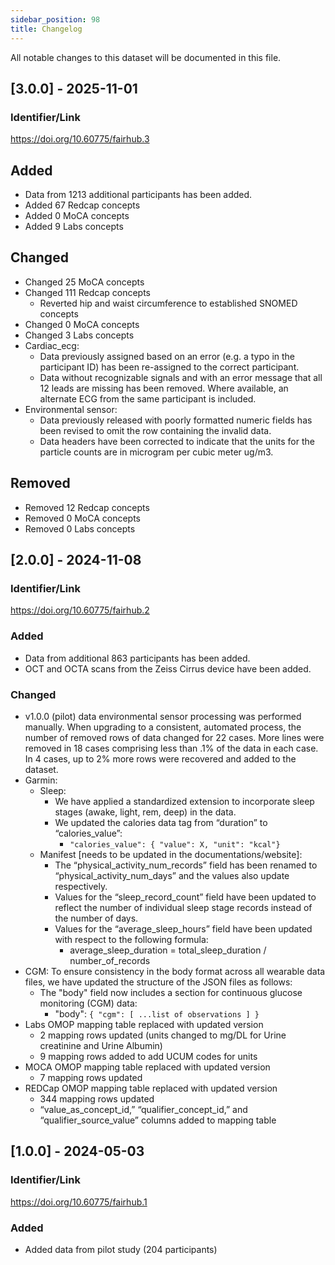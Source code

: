 ```yaml
---
sidebar_position: 98
title: Changelog
---
```


All notable changes to this dataset will be documented in this file.

## [3.0.0] - 2025-11-01

### Identifier/Link

https://doi.org/10.60775/fairhub.3

## Added

- Data from 1213 additional participants has been added.
- Added 67 Redcap concepts
- Added 0 MoCA concepts
- Added 9 Labs concepts

## Changed

- Changed 25 MoCA concepts
- Changed 111 Redcap concepts
  - Reverted hip and waist circumference to established SNOMED concepts
- Changed 0 MoCA concepts
- Changed 3 Labs concepts
- Cardiac_ecg:
  - Data previously assigned based on an error (e.g. a typo in the participant ID) has been re-assigned to the correct participant.
  - Data without recognizable signals and with an error message that all 12 leads are missing has been removed. Where available, an alternate ECG from the same participant is included.
- Environmental sensor:
  - Data previously released with poorly formatted numeric fields has been revised to omit the row containing the invalid data.
  - Data headers have been corrected to indicate that the units for the particle counts are in microgram per cubic meter ug/m3.

## Removed

- Removed 12 Redcap concepts
- Removed 0 MoCA concepts
- Removed 0 Labs concepts

## [2.0.0] - 2024-11-08

### Identifier/Link

https://doi.org/10.60775/fairhub.2

### Added

- Data from additional 863 participants has been added.
- OCT and OCTA scans from the Zeiss Cirrus device have been added.

### Changed

- v1.0.0 (pilot) data environmental sensor processing was performed manually. When upgrading to a consistent, automated process, the number of removed rows of data changed for 22 cases. More lines were removed in 18 cases comprising less than .1% of the data in each case. In 4 cases, up to 2% more rows were recovered and added to the dataset.
- Garmin:
  - Sleep:
    - We have applied a standardized extension to incorporate sleep stages (awake, light, rem, deep) in the data.
    - We updated the calories data tag from “duration” to “calories_value”:
      - `"calories_value": { "value": X, "unit": "kcal"}`
  - Manifest [needs to be updated in the documentations/website]:
    - The “physical_activity_num_records” field has been renamed to “physical_activity_num_days” and the values also update respectively.
    - Values for the “sleep_record_count” field have been updated to reflect the number of individual sleep stage records instead of the number of days.
    - Values for the “average_sleep_hours” field have been updated with respect to the following formula:
      - average_sleep_duration = total_sleep_duration / number_of_records
- CGM: To ensure consistency in the body format across all wearable data files, we have updated the structure of the JSON files as follows:
  - The "body" field now includes a section for continuous glucose monitoring (CGM) data:
    - "body": `{ "cgm": [ ...list of observations ] }`
- Labs OMOP mapping table replaced with updated version
  - 2 mapping rows updated (units changed to mg/DL for Urine creatinine and Urine Albumin)
  - 9 mapping rows added to add UCUM codes for units
- MOCA OMOP mapping table replaced with updated version
  - 7 mapping rows updated
- REDCap OMOP mapping table replaced with updated version
  - 344 mapping rows updated
  - “value_as_concept_id,” “qualifier_concept_id,” and “qualifier_source_value” columns added to mapping table

## [1.0.0] - 2024-05-03

### Identifier/Link

https://doi.org/10.60775/fairhub.1

### Added

- Added data from pilot study (204 participants)
